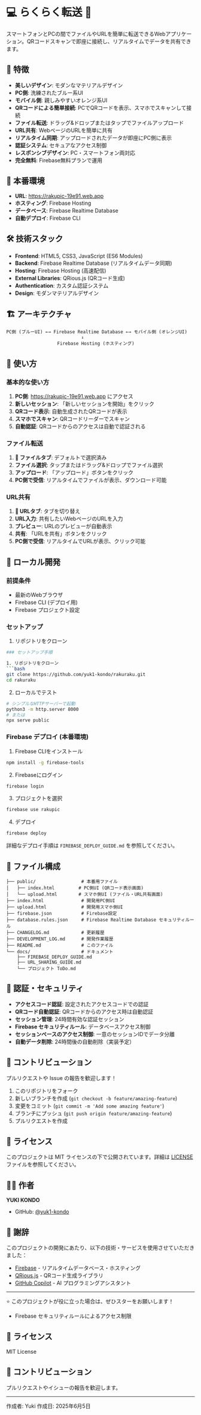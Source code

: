 # 💻 らくらく転送 📱

スマートフォンとPCの間でファイルやURLを簡単に転送できるWebアプリケーション。QRコードスキャンで即座に接続し、リアルタイムでデータを共有できます。

## 🎨 特徴

- **美しいデザイン**: モダンなマテリアルデザイン
- **PC側**: 洗練されたブルー系UI
- **モバイル側**: 親しみやすいオレンジ系UI
- **QRコードによる簡単接続**: PCでQRコードを表示、スマホでスキャンして接続
- **ファイル転送**: ドラッグ&ドロップまたはタップでファイルアップロード
- **URL共有**: WebページのURLを簡単に共有
- **リアルタイム同期**: アップロードされたデータが即座にPC側に表示
- **認証システム**: セキュアなアクセス制御
- **レスポンシブデザイン**: PC・スマートフォン両対応
- **完全無料**: Firebase無料プランで運用

## 🚀 本番環境

- **URL**: https://rakupic-19e91.web.app
- **ホスティング**: Firebase Hosting
- **データベース**: Firebase Realtime Database
- **自動デプロイ**: Firebase CLI

## 🛠 技術スタック

- **Frontend**: HTML5, CSS3, JavaScript (ES6 Modules)
- **Backend**: Firebase Realtime Database (リアルタイムデータ同期)
- **Hosting**: Firebase Hosting (高速配信)
- **External Libraries**: QRious.js (QRコード生成)
- **Authentication**: カスタム認証システム
- **Design**: モダンマテリアルデザイン

## 🏗 アーキテクチャ

```
PC側 (ブルーUI) ←→ Firebase Realtime Database ←→ モバイル側 (オレンジUI)
                            ↓
                   Firebase Hosting (ホスティング)
```

## 📱 使い方

### 基本的な使い方
1. **PC側**: https://rakupic-19e91.web.app にアクセス
2. **新しいセッション**: 「新しいセッションを開始」をクリック
3. **QRコード表示**: 自動生成されたQRコードが表示
4. **スマホでスキャン**: QRコードリーダーでスキャン
5. **自動認証**: QRコードからのアクセスは自動で認証される

### ファイル転送
1. **📁 ファイルタブ**: デフォルトで選択済み
2. **ファイル選択**: タップまたはドラッグ&ドロップでファイル選択
3. **アップロード**: 「アップロード」ボタンをクリック
4. **PC側で受信**: リアルタイムでファイルが表示、ダウンロード可能

### URL共有
1. **🔗 URLタブ**: タブを切り替え
2. **URL入力**: 共有したいWebページのURLを入力
3. **プレビュー**: URLのプレビューが自動表示
4. **共有**: 「URLを共有」ボタンをクリック
5. **PC側で受信**: リアルタイムでURLが表示、クリック可能

## 🔧 ローカル開発

### 前提条件
- 最新のWebブラウザ
- Firebase CLI (デプロイ用)
- Firebase プロジェクト設定

### セットアップ

1. リポジトリをクローン
```bash
### セットアップ手順

1. リポジトリをクローン
```bash
git clone https://github.com/yuk1-kondo/rakuraku.git
cd rakuraku
```

2. ローカルでテスト
```bash
# シンプルなHTTPサーバーで起動
python3 -m http.server 8000
# または
npx serve public
```

### Firebase デプロイ (本番環境)

1. Firebase CLIをインストール
```bash
npm install -g firebase-tools
```

2. Firebaseにログイン
```bash
firebase login
```

3. プロジェクトを選択
```bash
firebase use rakupic
```

4. デプロイ
```bash
firebase deploy
```

詳細なデプロイ手順は `FIREBASE_DEPLOY_GUIDE.md` を参照してください。

## 📝 ファイル構成

```
├── public/                 # 本番用ファイル
│   ├── index.html         # PC側UI (QRコード表示画面)
│   └── upload.html        # スマホ側UI (ファイル・URL共有画面)
├── index.html              # 開発用PC側UI
├── upload.html             # 開発用スマホ側UI
├── firebase.json           # Firebase設定
├── database.rules.json     # Firebase Realtime Database セキュリティルール
├── CHANGELOG.md            # 更新履歴
├── DEVELOPMENT_LOG.md      # 開発作業履歴
├── README.md               # このファイル
└── docs/                   # ドキュメント
    ├── FIREBASE_DEPLOY_GUIDE.md
    ├── URL_SHARING_GUIDE.md
    └── プロジェクト ToDo.md
```

## 🔐 認証・セキュリティ

- **アクセスコード認証**: 設定されたアクセスコードでの認証
- **QRコード自動認証**: QRコードからのアクセス時は自動認証
- **セッション管理**: 24時間有効な認証セッション
- **Firebase セキュリティルール**: データベースアクセス制御
- **セッションベースのアクセス制御**: 一意のセッションIDでデータ分離
- **自動データ削除**: 24時間後の自動削除（実装予定）

## 🤝 コントリビューション

プルリクエストや Issue の報告を歓迎します！

1. このリポジトリをフォーク
2. 新しいブランチを作成 (`git checkout -b feature/amazing-feature`)
3. 変更をコミット (`git commit -m 'Add some amazing feature'`)
4. ブランチにプッシュ (`git push origin feature/amazing-feature`)
5. プルリクエストを作成

## 📄 ライセンス

このプロジェクトは MIT ライセンスの下で公開されています。詳細は [LICENSE](LICENSE) ファイルを参照してください。

## 👨‍💻 作者

**YUKI KONDO**
- GitHub: [@yuk1-kondo](https://github.com/yuk1-kondo)

## 🎉 謝辞

このプロジェクトの開発にあたり、以下の技術・サービスを使用させていただきました：

- [Firebase](https://firebase.google.com/) - リアルタイムデータベース・ホスティング
- [QRious.js](https://github.com/neocotic/qrious) - QRコード生成ライブラリ
- [GitHub Copilot](https://github.com/features/copilot) - AI プログラミングアシスタント

---

⭐ このプロジェクトが役に立った場合は、ぜひスターをお願いします！
- Firebase セキュリティルールによるアクセス制限

## 📄 ライセンス

MIT License

## 🤝 コントリビューション

プルリクエストやイシューの報告を歓迎します。

---

作成者: Yuki
作成日: 2025年6月5日
